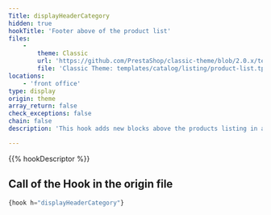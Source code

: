 ```yaml
---
Title: displayHeaderCategory
hidden: true
hookTitle: 'Footer above of the product list'
files:
    -
        theme: Classic
        url: 'https://github.com/PrestaShop/classic-theme/blob/2.0.x/templates/catalog/listing/product-list.tpl'
        file: 'Classic Theme: templates/catalog/listing/product-list.tpl'
locations:
    - 'front office'
type: display
origin: theme
array_return: false
check_exceptions: false
chain: false
description: 'This hook adds new blocks above the products listing in a category/search'

---
```


{{% hookDescriptor %}}

## Call of the Hook in the origin file

```php
{hook h="displayHeaderCategory"}
```
